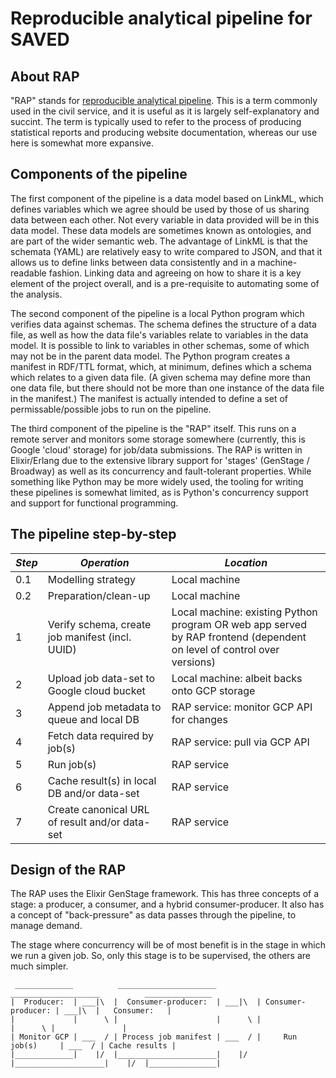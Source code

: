 # Reproducible analytical pipeline for SAVED

## About RAP

"RAP" stands for [reproducible analytical pipeline](https://ukgovdatascience.github.io/rap_companion/).
This is a term commonly used in the civil service, and it is useful as it
is largely self-explanatory and succint. The term is typically used to
refer to the process of producing statistical reports and producing
website documentation, whereas our use here is somewhat more expansive.

## Components of the pipeline

The first component of the pipeline is a data model based on LinkML,
which defines variables which we agree should be used by those of us
sharing data between each other. Not every variable in data provided
will be in this data model. These data models are sometimes known as
ontologies, and are part of the wider semantic web. The advantage of
LinkML is that the schemata (YAML) are relatively easy to write compared
to JSON, and that it allows us to define links between data consistently
and in a machine-readable fashion. Linking data and agreeing on how to
share it is a key element of the project overall, and is a pre-requisite
to automating some of the analysis.

The second component of the pipeline is a local Python program which
verifies data against schemas. The schema defines the structure of a
data file, as well as how the data file's variables relate to variables
in the data model. It is possible to link to variables in other schemas,
some of which may not be in the parent data model. The Python program
creates a manifest in RDF/TTL format, which, at minimum, defines which a
schema which relates to a given data file. (A given schema may define
more than one data file, but there should not be more than one instance
of the data file in the manifest.) The manifest is actually intended to
define a set of permissable/possible jobs to run on the pipeline.

The third component of the pipeline is the "RAP" itself. This runs on a
remote server and monitors some storage somewhere (currently, this is
Google 'cloud' storage) for job/data submissions. The RAP is written in
Elixir/Erlang due to the extensive library support for 'stages' (GenStage
/ Broadway) as well as its concurrency and fault-tolerant properties.
While something like Python may be more widely used, the tooling for
writing these pipelines is somewhat limited, as is Python's concurrency
support and support for functional programming.

## The pipeline step-by-step

| *Step* | *Operation*                                        | *Location*                                                                                                             |
|--------|----------------------------------------------------|------------------------------------------------------------------------------------------------------------------------|
| 0.1    | Modelling strategy                                 | Local machine                                                                                                          |
| 0.2    | Preparation/clean-up                               | Local machine                                                                                                          |
| 1      | Verify schema, create job manifest (incl. UUID)    | Local machine: existing Python program OR web app served by RAP frontend (dependent on level of control over versions) |
| 2      | Upload job data-set to Google cloud bucket         | Local machine: albeit backs onto GCP storage                                                                           |
| 3      | Append job metadata to queue and local DB          | RAP service: monitor GCP API for changes                                                                               |
| 4      | Fetch data required by job(s)                      | RAP service: pull via GCP API                                                                                          |
| 5      | Run job(s)                                         | RAP service                                                                                                            |
| 6      | Cache result(s) in local DB and/or data-set        | RAP service                                                                                                            |
| 7      | Create canonical URL of result and/or data-set     | RAP service                                                                                                            |

## Design of the RAP

The RAP uses the Elixir GenStage framework. This has three concepts of a
stage: a producer, a consumer, and a hybrid consumer-producer. It also
has a concept of "back-pressure" as data passes through the pipeline,
to manage demand.

The stage where concurrency will be of most benefit is in the stage in
which we run a given job. So, only this stage is to be supervised, the
others are much simpler.

```
 _____________          ______________________          ____________________          _______________
|  Producer:  | ___|\  |  Consumer-producer:  | ___|\  | Consumer-producer: | ___|\  |   Consumer:   |
|             |      \ |                      |      \ |                    |      \ |               |
| Monitor GCP | ___  / | Process job manifest | ___  / |     Run job(s)     | ___  / | Cache results |
|_____________|    |/  |______________________|    |/  |____________________|    |/  |_______________|

```
